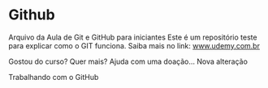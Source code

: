 # Github

Arquivo da Aula de Git e GitHub para iniciantes
Este é um repositório teste para explicar como o GIT funciona.
Saiba mais no link: www.udemy.com.br

Gostou do curso? Quer mais? Ajuda com uma doação...
Nova alteração

Trabalhando com o GitHub